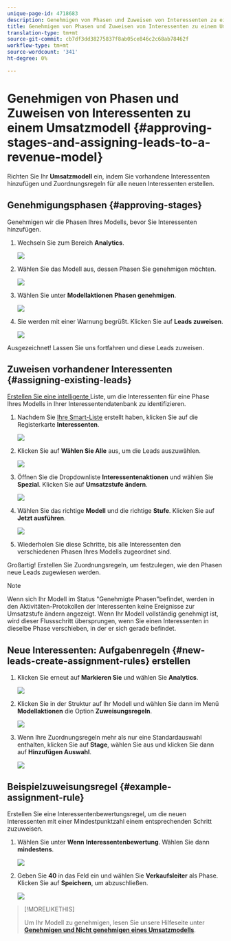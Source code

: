 ```yaml
---
unique-page-id: 4718683
description: Genehmigen von Phasen und Zuweisen von Interessenten zu einem Umsatzmodell - Marketing-Dokumente - Produktdokumentation
title: Genehmigen von Phasen und Zuweisen von Interessenten zu einem Umsatzmodell
translation-type: tm+mt
source-git-commit: cb7df3dd38275837f8ab05ce846c2c68ab78462f
workflow-type: tm+mt
source-wordcount: '341'
ht-degree: 0%

---
```



# Genehmigen von Phasen und Zuweisen von Interessenten zu einem Umsatzmodell {#approving-stages-and-assigning-leads-to-a-revenue-model}

Richten Sie Ihr **Umsatzmodell** ein, indem Sie vorhandene Interessenten hinzufügen und Zuordnungsregeln für alle neuen Interessenten erstellen.

## Genehmigungsphasen {#approving-stages}

Genehmigen wir die Phasen Ihres Modells, bevor Sie Interessenten hinzufügen.

1. Wechseln Sie zum Bereich **Analytics**.

   ![](assets/image2015-4-28-17-3a8-3a8.png)

1. Wählen Sie das Modell aus, dessen Phasen Sie genehmigen möchten.

   ![](assets/image2015-4-28-17-3a10-3a3.png)

1. Wählen Sie unter **Modellaktionen** **Phasen genehmigen**.

   ![](assets/image2015-4-28-17-3a12-3a37.png)

1. Sie werden mit einer Warnung begrüßt. Klicken Sie auf **Leads zuweisen**.

   ![](assets/image2015-4-28-17-3a5-3a39.png)

Ausgezeichnet! Lassen Sie uns fortfahren und diese Leads zuweisen.

## Zuweisen vorhandener Interessenten {#assigning-existing-leads}

[Erstellen Sie eine intelligente ](/help/marketo/product-docs/core-marketo-concepts/smart-lists-and-static-lists/creating-a-smart-list/create-a-smart-list.md) Liste, um die Interessenten für eine Phase Ihres Modells in Ihrer Interessentendatenbank zu identifizieren.

1. Nachdem Sie [Ihre Smart-Liste](/help/marketo/product-docs/core-marketo-concepts/smart-lists-and-static-lists/creating-a-smart-list/create-a-smart-list.md) erstellt haben, klicken Sie auf die Registerkarte **Interessenten**.

   ![](assets/image2015-4-29-11-3a37-3a30.png)

1. Klicken Sie auf **Wählen Sie Alle** aus, um die Leads auszuwählen.

   ![](assets/image2015-4-29-11-3a39-3a39.png)

1. Öffnen Sie die Dropdownliste **Interessentenaktionen** und wählen Sie **Spezial**. Klicken Sie auf **Umsatzstufe ändern**.

   ![](assets/image2015-4-29-11-3a40-3a38.png)

1. Wählen Sie das richtige **Modell** und die richtige **Stufe**. Klicken Sie auf **Jetzt ausführen**.

   ![](assets/image2015-4-29-11-3a43-3a41.png)

1. Wiederholen Sie diese Schritte, bis alle Interessenten den verschiedenen Phasen Ihres Modells zugeordnet sind.

Großartig! Erstellen Sie Zuordnungsregeln, um festzulegen, wie den Phasen neue Leads zugewiesen werden.

>[!NOTE]
>
>Wenn sich Ihr Modell im Status &quot;Genehmigte Phasen&quot;befindet, werden in den Aktivitäten-Protokollen der Interessenten keine Ereignisse zur Umsatzstufe ändern angezeigt. Wenn Ihr Modell vollständig genehmigt ist, wird dieser Flussschritt übersprungen, wenn Sie einen Interessenten in dieselbe Phase verschieben, in der er sich gerade befindet.

## Neue Interessenten: Aufgabenregeln {#new-leads-create-assignment-rules} erstellen

1. Klicken Sie erneut auf **Markieren Sie** und wählen Sie **Analytics**.

   ![](assets/image2015-4-28-17-3a8-3a8.png)

1. Klicken Sie in der Struktur auf Ihr Modell und wählen Sie dann im Menü **Modellaktionen** die Option **Zuweisungsregeln**.

   ![](assets/image2015-4-29-11-3a52-3a17.png)

1. Wenn Ihre Zuordnungsregeln mehr als nur eine Standardauswahl enthalten, klicken Sie auf **Stage**, wählen Sie aus und klicken Sie dann auf **Hinzufügen Auswahl**.

   ![](assets/image2015-4-29-12-3a5-3a46.png)

## Beispielzuweisungsregel {#example-assignment-rule}

Erstellen Sie eine Interessentenbewertungsregel, um die neuen Interessenten mit einer Mindestpunktzahl einem entsprechenden Schritt zuzuweisen.

1. Wählen Sie unter **Wenn** **Interessentenbewertung**. Wählen Sie dann **mindestens**.

   ![](assets/image2015-4-29-13-3a27-3a8.png)

1. Geben Sie **40** in das Feld ein und wählen Sie **Verkaufsleiter** als Phase. Klicken Sie auf **Speichern**, um abzuschließen.

   ![](assets/image2015-4-29-14-3a4-3a23.png)

>[!MORELIKETHIS]
>
>Um Ihr Modell zu genehmigen, lesen Sie unsere Hilfeseite unter **[Genehmigen und Nicht genehmigen eines Umsatzmodells](/help/marketo/product-docs/reporting/revenue-cycle-analytics/revenue-cycle-models/approve-unapprove-a-revenue-model.md)**.
